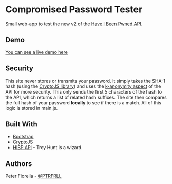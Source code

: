 # Compromised Password Tester

Small web-app to test the new v2 of the [Have I Been Pwned API](https://haveibeenpwned.com/API/v2).

## Demo

[You can see a live demo here](https://dev.peterfiorella.com/pwned/)

## Security 
This site never stores or transmits your password. It simply takes the SHA-1 hash (using the [CryptoJS library](https://code.google.com/archive/p/crypto-js/)) and uses the [k-anonymity aspect](https://haveibeenpwned.com/API/v2#SearchingPwnedPasswordsByRange) of the API for more security. This only sends the first 5 characters of the hash to the API, which returns a list of related hash suffixes. The site then compares the full hash of your password **locally** to see if there is a match. All of this logic is stored in main.js. 

## Built With

* [Bootstrap](https://getbootstrap.com/)
* [CryptoJS](https://code.google.com/archive/p/crypto-js/)
* [HIBP API](https://haveibeenpwned.com/API/v2) - Troy Hunt is a wizard. 


## Authors
Peter Fiorella - [@PTRFRLL](https://twitter.com/PTRFRLL)